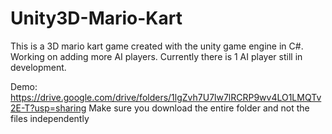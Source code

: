 # Unity3D-Mario-Kart

This is a 3D mario kart game created with the unity game engine in C#. Working on adding more AI players. Currently there is 1 AI player still in development.

Demo:
https://drive.google.com/drive/folders/1lgZvh7U7lw7lRCRP9wv4LO1LMQTv2E-T?usp=sharing
Make sure you download the entire folder and not the files independently
